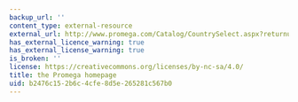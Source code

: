 ```yaml
---
backup_url: ''
content_type: external-resource
external_url: http://www.promega.com/Catalog/CountrySelect.aspx?returnurl=/default.asp
has_external_licence_warning: true
has_external_license_warning: true
is_broken: ''
license: https://creativecommons.org/licenses/by-nc-sa/4.0/
title: the Promega homepage
uid: b2476c15-2b6c-4cfe-8d5e-265281c567b0
---
```

